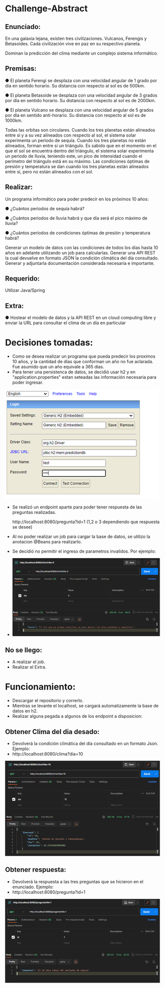 # Challenge-Abstract

## Enunciado:
En una galaxia lejana, existen tres civilizaciones. Vulcanos, Ferengis y Betasoides. Cada civilización
vive en paz en su respectivo planeta.

Dominan la predicción del clima mediante un complejo sistema informático.

## Premisas:
● El planeta Ferengi se desplaza con una velocidad angular de 1 grado por día en sentido
horario. Su distancia con respecto al sol es de 500km.

● El planeta Betasoide se desplaza con una velocidad angular de 3 grados por día en sentido
horario. Su distancia con respecto al sol es de 2000km.

● El planeta Vulcano se desplaza con una velocidad angular de 5 grados por día en sentido
anti-horario. Su distancia con respecto al sol es de 1000km.


Todas las orbitas son circulares.
Cuando los tres planetas están alineados entre sí y a su vez alineados con respecto al sol, el
sistema solar experimenta un periodo de sequía. Cuando los tres planetas no están alineados,
forman entre si un triángulo. Es sabido que en el momento en el que el sol se encuentra dentro del
triángulo, el sistema solar experimenta un periodo de lluvia, teniendo este, un pico de intensidad
cuando el perímetro del triángulo está en su máximo. Las condiciones óptimas de presión y
temperatura se dan cuando los tres planetas están alineados entre sí, pero no están alineados con
el sol.

## Realizar:
Un programa informático para poder predecir en los próximos 10 años:

● ¿Cuántos periodos de sequía habrá?

● ¿Cuántos periodos de lluvia habrá y que día será el pico máximo de lluvia?

● ¿Cuántos periodos de condiciones óptimas de presión y temperatura habrá?


Generar un modelo de datos con las condiciones de todos los días hasta 10 años en adelante
utilizando un job para calcularlas. Generar una API REST la cual devuelve en formato JSON la
condición climática del día consultado.
Generar y adjuntarla documentación considerada necesaria e importante.


## Requerido: 
Utilizar Java/Spring


## Extra:
● Hostear el modelo de datos y la API REST en un cloud computing libre y enviar la URL
para consultar el clima de un día en particular

# Decisiones tomadas:
- Como se desea realizar un programa que pueda predecir los proximos 10 años, y la cantidad de días que conforman un año no fue aclarada. Fue asumido que un año equivale a 365 dias.
- Para tener una persistenca de datos, se decidió usar h2 y en "application.properties" estan seteadas las información necesaria para poder ingresar.


![img.png](img.png)
- Se realizó un endpoint aparte para poder tener respuesta de las preguntas realizadas.

  http://localhost:8080/pregunta?id=1 (1,2 o 3 dependiendo que respuesta se desee)
- Al no poder realizar un job para cargar la base de datos, se utilizo la anotacion @Beans para realizarlo.
- Se decidió no permitir el ingreso de parametros invalidos.
Por ejemplo:

- ![img_3.png](img_3.png)

## No se llego:
- A realizar el job.
- Realizar el Extra.

# Funcionamiento:
- Descargar el repositorio y correrlo.
- Mientras se levante el localhost, se cargará automatizamente la base de datos en h2.
- Realizar alguna pegada a algunos de los endpoint a disposicion:

## Obtener Clima del dia desado:
- Devolverá la condición climática del día consultado en un formato Json.
Ejemplo:
- http://localhost:8080/clima?dia=10

![img_1.png](img_1.png)


## Obtener respuesta:
- Devolverá la respuesta a las tres preguntas que se hicieron en el enunciado.
Ejemplo:
- http://localhost:8080/pregunta?id=1

![img_2.png](img_2.png)
